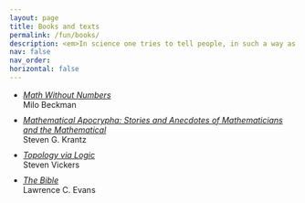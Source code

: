 ```yaml
---
layout: page
title: Books and texts
permalink: /fun/books/
description: <em>In science one tries to tell people, in such a way as to be understood by everyone, something that no one ever knew before. But in poetry, it's the exact opposite.</em> <br>- Paul Dirac
nav: false
nav_order:
horizontal: false
---
```


<div style="text-align: left;">
  <style>
    .centered-list li {
      margin-bottom: 10px; /* Adds spacing between links */
    }
  </style>
  
  <ul class="centered-list">
      <li><em><a href="https://www.goodreads.com/book/show/52685608-math-without-numbers">Math Without Numbers</a></em><br>
      Milo Beckman</li>
      <li><em><a href="https://www.goodreads.com/book/show/1262199.Mathematical_Apocrypha">Mathematical Apocrypha: Stories and Anecdotes of Mathematicians and the Mathematical</a></em><br>
      Steven G. Krantz</li>
      <li><em><a href="https://www.goodreads.com/book/show/2727059-topology-via-logic?from_search=true&from_srp=true&qid=zwVTgl7y6S&rank=1">Topology via Logic</a></em><br>
      Steven Vickers</li>
      <li><em><a href="https://www.goodreads.com/book/show/7993898-partial-differential-equations">The Bible</a></em><br>
      Lawrence C. Evans</li>
    <!-- Add other list items here -->
  </ul>
</div>